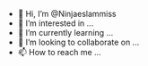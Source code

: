 - 👋 Hi, I’m @Ninjaeslammiss
- 👀 I’m interested in ...
- 🌱 I’m currently learning ...
- 💞️ I’m looking to collaborate on ...
- 📫 How to reach me ...

<!---
Ninjaeslammiss/Ninjaeslammiss is a ✨ special ✨ repository because its `README.md` (this file) appears on your GitHub profile.
You can click the Preview link to take a look at your changes.
--->
